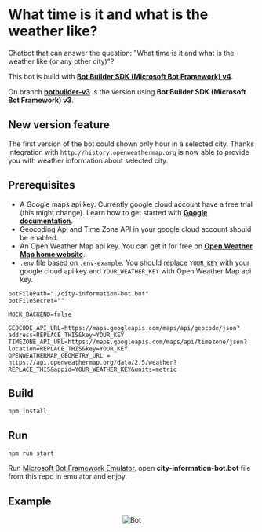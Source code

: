 # What time is it and what is the weather like?

Chatbot that can answer the question: "What time is it and what is the weather like (or any other city)"?

This bot is build with [**Bot Builder SDK (Microsoft Bot Framework) v4**](https://github.com/Microsoft/BotBuilder).

On branch [**botbuilder-v3**](https://github.com/asc-lab/what-time-is-it-bot/tree/botbuilder-v3) is the version using **Bot Builder SDK (Microsoft Bot Framework) v3**.

## New version feature

The first version of the bot could shown only hour in a selected city.
Thanks integration with `http://history.openweathermap.org` is now able to provide you with weather information about selected city.

## Prerequisites

* A Google maps api key. Currently google cloud account have a free trial (this might change). Learn how to get started with [**Google documentation**](https://developers.google.com/maps/documentation/javascript/get-api-key).
* Geocoding Api and Time Zone API in your google cloud account should be enabled.
* An Open Weather Map api key. You can get it for free on [**Open Weather Map home website**](https://home.openweathermap.org/users/sign_in).
* ```.env``` file based on ```.env-example```. You should replace `YOUR_KEY` with your google cloud api key and `YOUR_WEATHER_KEY` with Open Weather Map api key.
```
botFilePath="./city-information-bot.bot"
botFileSecret=""

MOCK_BACKEND=false

GEOCODE_API_URL=https://maps.googleapis.com/maps/api/geocode/json?address=REPLACE_THIS&key=YOUR_KEY
TIMEZONE_API_URL=https://maps.googleapis.com/maps/api/timezone/json?location=REPLACE_THIS&key=YOUR_KEY
OPENWEATHERMAP_GEOMETRY_URL = https://api.openweathermap.org/data/2.5/weather?REPLACE_THIS&appid=YOUR_WEATHER_KEY&units=metric
```

## Build

```
npm install
```

## Run

```
npm run start
```
Run [Microsoft Bot Framework Emulator](https://github.com/Microsoft/BotFramework-Emulator/releases), open **city-information-bot.bot** file from this repo in emulator and enjoy.

## Example

<p align="center">
    <img alt="Bot" src="https://raw.githubusercontent.com/asc-lab/what-time-is-it-bot/master/readme-images/bot_with_weather.gif" />
</p>
